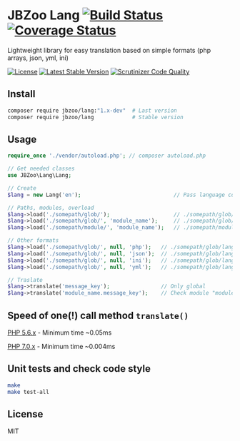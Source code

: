 # JBZoo Lang  [![Build Status](https://travis-ci.org/JBZoo/Lang.svg?branch=master)](https://travis-ci.org/JBZoo/Lang)      [![Coverage Status](https://coveralls.io/repos/github/JBZoo/Lang/badge.svg?branch=master)](https://coveralls.io/github/JBZoo/Lang?branch=master)

Lightweight library for easy translation based on simple formats (php arrays, json, yml, ini)

[![License](https://poser.pugx.org/JBZoo/Lang/license)](https://packagist.org/packages/JBZoo/Lang)      [![Latest Stable Version](https://poser.pugx.org/JBZoo/Lang/v/stable)](https://packagist.org/packages/JBZoo/Lang) [![Scrutinizer Code Quality](https://scrutinizer-ci.com/g/JBZoo/Lang/badges/quality-score.png?b=master)](https://scrutinizer-ci.com/g/JBZoo/Lang/?branch=master)


## Install
```sh
composer require jbzoo/lang:"1.x-dev"  # Last version
composer require jbzoo/lang            # Stable version
```


## Usage

```php
require_once './vendor/autoload.php'; // composer autoload.php

// Get needed classes
use JBZoo\Lang\Lang;

// Create
$lang = new Lang('en');                             // Pass language code (only two chars!)

// Paths, modules, overload
$lang->load('./somepath/glob/');                    // ./somepath/glob/langs/en.php
$lang->load('./somepath/glob/', 'module_name');     // ./somepath/glob/langs/en.module_name.php
$lang->load('./somepath/module/', 'module_name');   // ./somepath/module/langs/en.module_name.php (overload previous)

// Other formats
$lang->load('./somepath/glob/', null, 'php');   // ./somepath/glob/langs/en.php
$lang->load('./somepath/glob/', null, 'json');  // ./somepath/glob/langs/en.json
$lang->load('./somepath/glob/', null, 'ini');   // ./somepath/glob/langs/en.ini
$lang->load('./somepath/glob/', null, 'yml');   // ./somepath/glob/langs/en.yml  (Symfony/Yaml)

// Traslate
$lang->translate('message_key');                // Only global
$lang->translate('module_name.message_key');    // Check module "module_name" and after that global path
```


## Speed of one(!) call method `translate()`

[PHP 5.6.x](https://travis-ci.org/JBZoo/Lang/jobs/110844247#L470) - Minimum time ~0.05ms

[PHP 7.0.x](https://travis-ci.org/JBZoo/Lang/jobs/110844248#L475) - Minimum time ~0.004ms


## Unit tests and check code style
```sh
make
make test-all
```


## License

MIT
